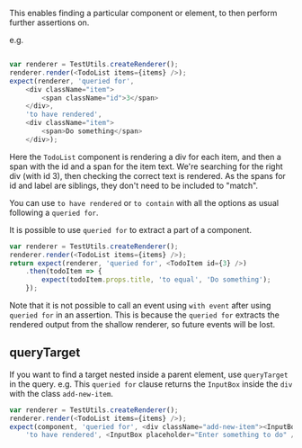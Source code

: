 This enables finding a particular component or element, to then perform further assertions on.

e.g.
```js

var renderer = TestUtils.createRenderer();
renderer.render(<TodoList items={items} />);
expect(renderer, 'queried for', 
    <div className="item">
        <span className="id">3</span>
    </div>,
    'to have rendered', 
    <div className="item">
        <span>Do something</span>
    </div>);
```

Here the `TodoList` component is rendering a div for each item, and then a span with the id and a span for the 
item text. We're searching for the right div (with id 3), then checking the correct text is rendered.
As the spans for id and label are siblings, they don't need to be included to "match". 

You can use `to have rendered` or `to contain` with all the options as usual following a `queried for`.


It is possible to use `queried for` to extract a part of a component.

```js
var renderer = TestUtils.createRenderer();
renderer.render(<TodoList items={items} />);
return expect(renderer, 'queried for', <TodoItem id={3} />)
    .then(todoItem => {
        expect(todoItem.props.title, 'to equal', 'Do something');
    });
```

Note that it is not possible to call an event using `with event` after using `queried for` in
an assertion.  This is because the `queried for` extracts the rendered output from the shallow 
renderer, so future events will be lost.

## queryTarget

If you want to find a target nested inside a parent element, use `queryTarget` in the query.
e.g. This `queried for` clause returns the `InputBox` inside the `div` with the class `add-new-item`.

```js
var renderer = TestUtils.createRenderer();
renderer.render(<TodoList items={items} />);
expect(component, 'queried for', <div className="add-new-item"><InputBox queryTarget /></div>,
    'to have rendered', <InputBox placeholder="Enter something to do" />);
```
